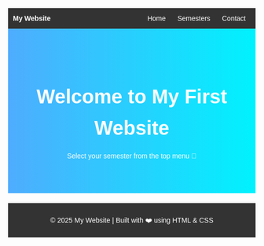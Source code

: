 
<html lang="en">
<head>
  <meta charset="UTF-8">
  <meta name="viewport" content="width=device-width, initial-scale=1.0">
  <title>My First Website</title>
  <style>
    body {
      margin: 0;
      font-family: Arial, sans-serif;
      line-height: 1.6;
    }
    nav {
      background: #333;
      color: #fff;
      padding: 10px;
      display: flex;
      justify-content: space-between;
      align-items: center;
    }
    nav a {
      color: #fff;
      text-decoration: none;
      margin: 0 10px;
    }
    nav a:hover {
      text-decoration: underline;
    }
    .hero {
      background: linear-gradient(to right, #4facfe, #00f2fe);
      color: white;
      padding: 50px 20px;
      text-align: center;
    }
    .hero h1 {
      font-size: 2.5rem;
      margin-bottom: 10px;
    }
    footer {
      background: #333;
      color: white;
      text-align: center;
      padding: 10px;
      margin-top: 20px;
    }
  </style>
</head>
<body>
  <!-- Navbar -->
  <nav>
    <div><strong>My Website</strong></div>
    <div>
      <a href="index.html">Home</a>
      <a href="semesters.html">Semesters</a>
      <a href="#">Contact</a>
    </div>
  </nav>

  <!-- Hero section -->
  <section class="hero">
    <h1>Welcome to My First Website</h1>
    <p>Select your semester from the top menu 🚀</p>
  </section>

  <!-- Footer -->
  <footer>
    <p>&copy; 2025 My Website | Built with ❤️ using HTML & CSS</p>
  </footer>
</body>
</html>
